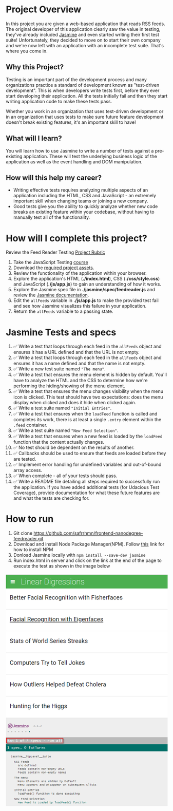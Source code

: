 # Project Overview

In this project you are given a web-based application that reads RSS feeds. The original developer of this application clearly saw the value in testing, they've already included [Jasmine](http://jasmine.github.io/) and even started writing their first test suite! Unfortunately, they decided to move on to start their own company and we're now left with an application with an incomplete test suite. That's where you come in.


## Why this Project?

Testing is an important part of the development process and many organizations practice a standard of development known as "test-driven development". This is when developers write tests first, before they ever start developing their application. All the tests initially fail and then they start writing application code to make these tests pass.

Whether you work in an organization that uses test-driven development or in an organization that uses tests to make sure future feature development doesn't break existing features, it's an important skill to have!


## What will I learn?

You will learn how to use Jasmine to write a number of tests against a pre-existing application. These will test the underlying business logic of the application as well as the event handling and DOM manipulation.


## How will this help my career?

* Writing effective tests requires analyzing multiple aspects of an application including the HTML, CSS and JavaScript - an extremely important skill when changing teams or joining a new company.
* Good tests give you the ability to quickly analyze whether new code breaks an existing feature within your codebase, without having to manually test all of the functionality.


# How will I complete this project?

Review the Feed Reader Testing [Project Rubric](https://review.udacity.com/#!/projects/3442558598/rubric)

1. Take the JavaScript Testing [course](https://www.udacity.com/course/ud549)
2. Download the [required project assets](http://github.com/udacity/frontend-nanodegree-feedreader).
3. Review the functionality of the application within your browser.
4. Explore the application's HTML (**./index.html**), CSS (**./css/style.css**) and JavaScript (**./js/app.js**) to gain an understanding of how it works.
5. Explore the Jasmine spec file in **./jasmine/spec/feedreader.js** and review the [Jasmine documentation](http://jasmine.github.io).
6. Edit the `allFeeds` variable in **./js/app.js** to make the provided test fail and see how Jasmine visualizes this failure in your application.
7. Return the `allFeeds` variable to a passing state.
# Jasmine Tests and specs
1. ✅ Write a test that loops through each feed in the `allFeeds` object and ensures it has a URL defined and that the URL is not empty.
2. ✅ Write a test that loops through each feed in the `allFeeds` object and ensures it has a name defined and that the name is not empty.
3. ✅ Write a new test suite named `"The menu"`.
4. ✅ Write a test that ensures the menu element is hidden by default. You'll have to analyze the HTML and the CSS to determine how we're performing the hiding/showing of the menu element.
5. ✅ Write a test that ensures the menu changes visibility when the menu icon is clicked. This test should have two expectations: does the menu display when clicked and does it hide when clicked again.
6. ✅ Write a test suite named `"Initial Entries"`.
7. ✅ Write a test that ensures when the `loadFeed` function is called and completes its work, there is at least a single `.entry` element within the `.feed` container.
8. ✅ Write a test suite named `"New Feed Selection"`.
9. ✅ Write a test that ensures when a new feed is loaded by the `loadFeed` function that the content actually changes.
10. ✅ No test should be dependent on the results of another.
11. ✅ Callbacks should be used to ensure that feeds are loaded before they are tested.
12. ✅ Implement error handling for undefined variables and out-of-bound array access.
13. ✅ When complete - all of your tests should pass. 
14. ✅ Write a README file detailing all steps required to successfully run the application. If you have added additional tests (for Udacious Test Coverage),  provide documentation for what these future features are and what the tests are checking for.

# How to run
1. Git clone https://github.com/safrrhmn/frontend-nanodegree-feedreader.git
2. Download and install Node Package Manager(NPM). Follow [this](https://nodejs.org/en/) link for how to install NPM
3. Donload Jasmine locally with `npm install --save-dev jasmine`
4. Run index.html in server and click on the link at the end of the page to execute the test as shown in the image below

![](img/run_spec.png)